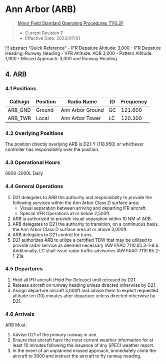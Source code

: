 # Ann Arbor (ARB)
> [Minor Field Standard Operating Procedures 7110.2F](../../authority-sections/7110.2F-authority.md)
> - Current Revision F
> - Effective Date: 2023/07/01

!!! abstract "Quick Reference"
    - IFR Depature Altitude: 3,000
    - IFR Depature Heading: Runway Heading
    - VFR Altitude: AOB 3,000
    - Pattern Altitude: 1,900
    - Missed Approach: 3,000 and Runway Heading

## 4. ARB

### 4.1 Positions
| Callsign | Position | Radio Name | ID | Frequency |
| -- | -- | -- | -- | -- |
| ARB_GND | Ground | Ann Arbor Ground | GC | 121.600 |
| ARB_TWR | Local | Ann Arbor Tower | LC | 120.300 |

### 4.2 Overlying Positions
The position directly overlying ARB is D21-Y (118.950) or whichever controller has responsibility over the position.

### 4.3 Operational Hours
0800-2000L Daily

### 4.4 General Operations
1. D21 delegates to ARB the authority and responsibility to provide the following services within the Ann Arbor Class D surface area:
    - Visual separation between arriving and departing IFR aircraft.
    - Special VFR Operations at or below 2,500ft.
2. ARB is authorized to provide visual separation within 10 NM of ARB.
3. ARB delegates to D21 the authority to transition, on a continuous basis, the Ann Arbor Class D surface area at or above 3,000ft.
4. ARB delegates to D21 control for turns.
5. D21 authorizes ARB to utilize a certified TDW that may be utilized to provide radar service as deemed necessary IAW FAAO 7110.65 3-1-9.b. Additionally, LC shall issue radar traffic advisories IAW FAAO 7110.65 2-1-21a.

### 4.5 Departures
1. Hold all IFR aircraft (Hold For Release) until released by D21.
2. Release aircraft on runway heading unless directed otherwise by D21.
3. Assign departure aircraft 3,000ft and advise them to expect requested altitude ten (10) minutes after departure unless directed otherwise by D21.


### 4.6 Arrivals
ARB Must:
1. Advise D21 of the primary runway in use.
2. Ensure that aircraft have the most current weather information for at least 10 minutes following the issuance of any SPECI weather report.
3. In the event of an unplanned missed approach, immediately climb the aircraft to 3000 and instruct the aircraft to fly runway heading.
